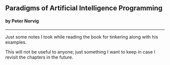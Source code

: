## Paradigms of Artificial Intelligence Programming
#### by Peter Norvig
---
Just some notes I took while reading the book for tinkering along with his examples. 

This will not be useful to anyone; just something I want to keep in case I revisit the chapters in the future.
